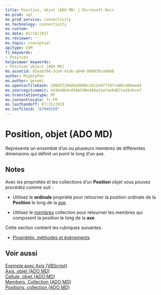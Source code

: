 ```yaml
---
title: Position, objet (ADO MD) | Microsoft Docs
ms.prod: sql
ms.prod_service: connectivity
ms.technology: connectivity
ms.custom: ''
ms.date: 01/19/2017
ms.reviewer: ''
ms.topic: conceptual
apitype: COM
f1_keywords:
- Position
helpviewer_keywords:
- Position object [ADO MD]
ms.assetid: 91eab784-3ce9-41d6-a840-9b0939ca0608
author: MightyPen
ms.author: genemi
ms.openlocfilehash: 299df229489a9000c1dc2e97f7d7c489c490aed4
ms.sourcegitcommit: b2464064c0566590e486a3aafae6d67ce2645cef
ms.translationtype: MT
ms.contentlocale: fr-FR
ms.lasthandoff: 07/15/2019
ms.locfileid: "67949250"
---
```

# <a name="position-object-ado-md"></a>Position, objet (ADO MD)
Représente un ensemble d’un ou plusieurs membres de différentes dimensions qui définit un point le long d’un axe.  
  
## <a name="remarks"></a>Notes  
 Avec les propriétés et les collections d’un **Position** objet vous pouvez procédez comme suit :  
  
-   Utilisez le **ordinale** propriété pour retourner la position ordinale de la **Position** le long de la [axe](../../../ado/reference/ado-md-api/axis-object-ado-md.md).  
  
-   Utilisez le [membres](../../../ado/reference/ado-md-api/members-collection-ado-md.md) collection pour retourner les membres qui composent la position le long de la **axe**.  
  
 Cette section contient les rubriques suivantes.  
  
-   [Propriétés, méthodes et événements](../../../ado/reference/ado-md-api/position-object-properties-methods-and-events.md)  
  
## <a name="see-also"></a>Voir aussi  
 [Exemple avec Axis (VBScript)](../../../ado/reference/ado-md-api/axis-example-vbscript.md)   
 [Axis, objet (ADO MD)](../../../ado/reference/ado-md-api/axis-object-ado-md.md)   
 [Cellule, objet (ADO MD)](../../../ado/reference/ado-md-api/cell-object-ado-md.md)   
 [Members, Collection (ADO MD)](../../../ado/reference/ado-md-api/members-collection-ado-md.md)   
 [Positions, collection (ADO MD)](../../../ado/reference/ado-md-api/positions-collection-ado-md.md)
